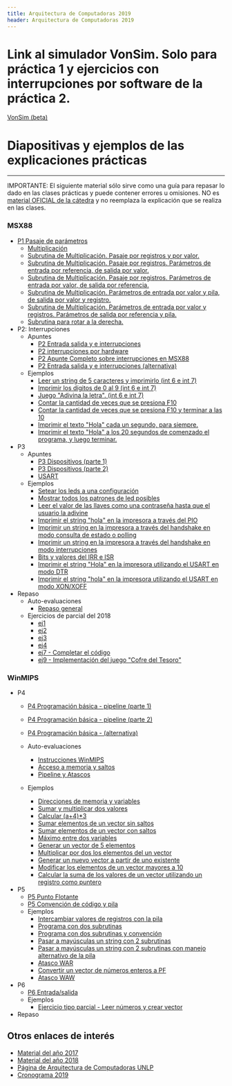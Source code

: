 ```yaml
---
title: Arquitectura de Computadoras 2019
header: Arquitectura de Computadoras 2019
---
```


# Link al simulador VonSim. Solo para práctica 1 y ejercicios con interrupciones por software de la práctica 2.
[VonSim (beta)](https://vonsim.github.io/)

# Diapositivas y ejemplos de las explicaciones prácticas
-------------------------------------------



IMPORTANTE: El siguiente material sólo sirve como una guía para repasar lo dado en las clases prácticas y puede contener errores u omisiones. NO es [material OFICIAL de la cátedra](http://weblidi.info.unlp.edu.ar/catedras/arquitecturaP2003/) y no reemplaza la explicación que se realiza en las clases.

### MSX88

*   [P1 Pasaje de parámetros](clases/clase1.ppt)
    * [Multiplicación](ejemplos/p1ej1.asm)
    * [Subrutina de Multiplicación. Pasaje por registros y por valor.](ejemplos/p1ej2.asm)
    * [Subrutina de Multiplicación. Pasaje por registros. Parámetros de entrada por referencia, de salida por valor.](ejemplos/p1ej3.asm)
    * [Subrutina de Multiplicación. Pasaje por registros. Parámetros de entrada por valor, de salida por referencia.](ejemplos/p1ej4.asm)
    * [Subrutina de Multiplicación. Parámetros de entrada por valor y pila, de salida por valor y registro.](ejemplos/p1ej5.asm)
    * [Subrutina de Multiplicación. Parámetros de entrada por valor y registros. Parámetros de salida por referencia y pila.](ejemplos/p1ej6.asm)
    * [Subrutina para rotar a la derecha.](ejemplos/p1ej7.asm)
*   P2: Interrupciones
    * Apuntes
        *   [P2 Entrada salida y e interrupciones](clases/clase2.ppt)
        *   [P2 interrupciones por hardware](clases/clase2.pdf)
        *   [P2 Apunte Completo sobre interrupciones en MSX88](apuntes/interrupciones.pdf)
        *   [P2 Entrada salida y e interrupciones (alternativa)](clases/clase2alternativa.ppt)
    * Ejemplos
        * [Leer un string de 5 caracteres y imprimirlo (int 6 e int 7)](ejemplos/p2ej1.asm)
        * [Imprimir los dígitos de 0 al 9 (int 6 e int 7)](ejemplos/p2ej2.asm)
        * [Juego "Adivina la letra". (int 6 e int 7)](ejemplos/p2ej3.asm)
        * [Contar la cantidad de veces que se presiona F10](ejemplos/p2ej4.asm)
        * [Contar la cantidad de veces que se presiona F10 y terminar a las 10](ejemplos/p2ej5.asm)
        * [Imprimir el texto "Hola" cada un segundo, para siempre.](ejemplos/p2ej6.asm)
        * [Imprimir el texto "Hola" a los 20 segundos de comenzado el programa, y luego terminar.](ejemplos/p2ej7.asm)
* P3
    * Apuntes
        *   [P3 Dispositivos (parte 1)](clases/clase3-1.ppt)
        *   [P3 Dispositivos (parte 2)](clases/clase3-2.ppt)
        *   [USART](apuntes/usart.pdf)
    * Ejemplos
      * [Setear los leds a una configuración](ejemplos/p3ej1.asm)
      * [Mostrar todos los patrones de led posibles](ejemplos/p3ej2.asm)
      * [Leer el valor de las llaves como una contraseña hasta que el usuario la adivine](ejemplos/p3ej3.asm)
      * [Imprimir el string "hola" en la impresora a través del PIO](ejemplos/p3ej4.asm)
      * [Imprimir un string en la impresora a través del handshake en modo consulta  de estado o polling](ejemplos/p3ej5.asm)
      * [Imprimir un string en la impresora a través del handshake en modo interrupciones](ejemplos/p3ej6.asm)
      * [Bits y valores del IRR e ISR](ejemplos/p3_irr_isr.asm)
      * [Imprimir el string "Hola" en la impresora utilizando el USART en modo DTR](ejemplos/p3_usart_dtr.asm)
      * [Imprimir el string "hola" en la impresora utilizando el USART en modo XON/XOFF](ejemplos/p3_usart_xon.asm)
* Repaso
    * Auto-evaluaciones
        * [Repaso general](https://kahoot.it/challenge/0849538)
    * Ejercicios de parcial del 2018
      * [ej1](ejemplos/1pej1.asm)
      * [ej2](ejemplos/1pej2.asm)
      * [ej3](ejemplos/1pej3.asm)
      * [ej4](ejemplos/1pej4.asm)
      * [ej7 - Completar el código ](ejemplos/1pej7.asm)
      * [ej9 - Implementación del juego "Cofre del Tesoro"](ejemplos/1pej9.asm)




### WinMIPS

*   P4
    *   [P4 Programación básica \- pipeline (parte 1)](clases/clase4-1.ppt)
    *   [P4 Programación básica \- pipeline (parte 2)](clases/clase4-2.ppt)
    *   [P4 Programación básica \- (alternativa)](clases/clase4alternativa.ppt)
    * Auto-evaluaciones
        * [Instrucciones WinMIPS](https://kahoot.it/challenge/0508731)
        * [Acceso a memoria y saltos](https://kahoot.it/challenge/030285)
        * [Pipeline y Atascos](https://kahoot.it/challenge/0781808)

    * Ejemplos
        * [Direcciones de memoria y variables](ejemplos/p4e0.s)
        * [Sumar y multiplicar dos valores](ejemplos/p4e1.s)
        * [Calcular (a+4)*3](ejemplos/p4e2.s)
        * [Sumar elementos de un vector sin saltos ](ejemplos/p4e3.s)
        * [Sumar elementos de un vector con saltos ](ejemplos/p4e4.s)
        * [Máximo entre dos variables ](ejemplos/p4e5.s)
        * [ Generar un vector de 5 elementos ](ejemplos/p4e6.s)
        * [Multiplicar por dos los elementos del un vector ](ejemplos/p4e7.s)
        * [Generar un nuevo vector a partir de uno existente ](ejemplos/p4e8.s)
        * [Modificar los elementos de un vector mayores a 10 ](ejemplos/p4e9.s)
        * [Calcular la suma de los valores de un vector utilizando un registro como puntero](ejemplos/p4e10.s)
*   P5
    *   [P5 Punto Flotante](clases/clase5-1.ppt)
    *   [P5 Convención de código y pila](clases/clase5-2.ppt)
    * Ejemplos
        * [Intercambiar valores de registros con la pila](ejemplos/p5e1.s)
        * [Programa con dos subrutinas](ejemplos/p5e2.s)
        * [Programa con dos subrutinas y convención](ejemplos/p5e3.s)
        * [Pasar a mayúsculas un string con 2 subrutinas](ejemplos/p5e4.s)
        * [Pasar a mayúsculas un string con 2 subrutinas con manejo alternativo de la pila](ejemplos/p5e5.s)
        * [Atasco WAR](ejemplos/p5e6.s)
        * [Convertir un vector de números enteros a PF](ejemplos/p5e7.s)
        * [Atasco WAW](ejemplos/p5e8.s)
*   P6
    * [P6 Entrada/salida](clases/clase6.ppt)
    * Ejemplos
        * [Ejercicio tipo parcial - Leer números y crear vector](ejemplos/parcial2e1.s)
* Repaso




Otros enlaces de interés
------------------------

*   [Material del año 2017](2017/index.html)
*   [Material del año 2018](2018/index.html)
*   [Página de Arquitectura de Computadoras UNLP](http://weblidi.info.unlp.edu.ar/catedras/arquitecturaP2003/)
*   [Cronograma 2019](http://weblidi.info.unlp.edu.ar/catedras/arquitecturap2003/cronograma%20ARQ%202019.pdf)
